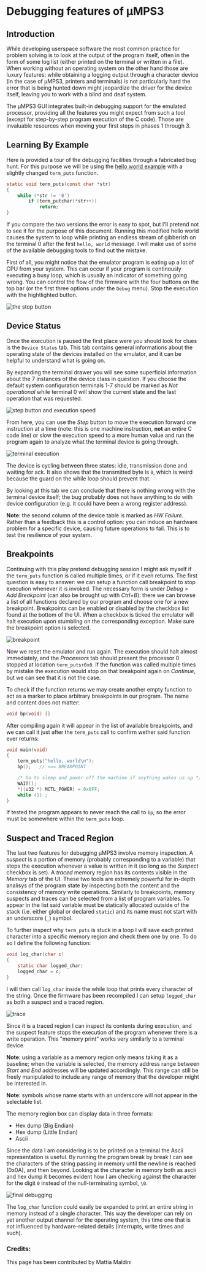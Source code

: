 # Debugging features of µMPS3

## Introduction

While developing userspace software the most common practice for problem solving is to look at the output of the program itself, often in the form of some log list (either printed on the terminal or written in a file). When working without an operating system on the other hand those are luxury features: while obtaining a logging output through a character device (in the case of µMPS3, printers and terminals) is not particularly hard the error that is being hunted down might jeopardize the driver for the device itself, leaving you to work with a blind and deaf system.

The µMPS3 GUI integrates built-in debugging support for the emulated processor, providing all the features you might expect from such a tool (except for step-by-step program execution of the C code). Those are invaluable resources when moving your first steps in phases 1 through 3.

## Learning By Example

Here is provided a tour of the debugging facilities through a fabricated bug hunt. For this purpose we will be using the [hello world example](education/tutorials/umps/examples/hello-world.tar.gz) with a slightly changed `term_puts` function.

```C
static void term_puts(const char *str)
{
	while (*str != '0')
		if (term_putchar(*str++))
			return;
}
```

If you compare the two versions the error is easy to spot, but I'll pretend not to see it for the purpose of this document.
Running this modified hello world causes the system to loop while printing an endless stream of gibberish on the terminal 0 after the first `hello, world` message. I will make use of some of the available debugging tools to find out the mistake.

First of all, you might notice that the emulator program is eating up a lot of CPU from your system. This can occur if your program is continously executing a busy loop, which is usually an indicator of something going wrong. You can control the flow of the firmware with the four buttons on the top bar (or the first three options under the `Debug` menu). Stop the execution with the hightlighted button.

![the stop button](pictures/stop.png "Stop execution")

## Device Status

Once the execution is paused the first place were you should look for clues is the `Device Status` tab. This tab contains general informations about the operating state of the devices installed on the emulator, and it can be helpful to understand what is going on.

By expanding the terminal drawer you will see some superficial information about the 7 instances of the device class in question. If you choose the default system configuration terminals 1-7 should be marked as *Not operational* while terminal 0 will show the current state and the last operation that was requested.

![step button and execution speed](pictures/speed.png "Step button and execution speed")

From here, you can use the *Step* button to move the execution forward one instruction at a time (note: this is one machine instruction, **not** an entire C code line) or slow the execution speed to a more human value and run the program again to analyze what the terminal device is going through.

![terminal execution](pictures/terminal.gif "The terminal at work")

The device is cycling between three states: idle, transmission done and waiting for ack. It also shows that the transmitted byte is `0`, which is weird because the guard on the while loop should prevent that.

By looking at this tab we can conclude that there is nothing wrong with the terminal device itself; the bug probably does not have anything to do with device configuration (e.g. it could have been a wrong register address).

**Note**: the second column of the device table is marked as *HW Failure*. Rather than a feedback this is a control option: you can induce an hardware problem for a specific device, causing future operations to fail. This is to test the resilience of your system.

## Breakpoints

Continuing with this play pretend debugging session I might ask myself if the `term_puts` function is called multiple times, or if it even returns.
The first question is easy to answer: we can setup a function call breakpoint to stop execution whenever it is invoked. The necessary form is under *Debug > Add Breakpoint* (can also be brought up with *Ctrl+B*): there we can browse a list of all functions declared by our program and choose one for a new breakpoint.
Breakpoints can be enabled or disabled by the checkbox list found at the bottom of the UI. When a checkbox is ticked the emulator will halt execution upon stumbling on the corresponding exception. Make sure the breakpoint option is selected.

![breakpoint](pictures/breakpoint.png "breakpoint")

Now we reset the emulator and run again. The execution should halt almost immediately, and the *Processors* tab should present the processor 0 stopped at location `term_puts+0x0`. If the function was called multiple times by mistake the execution would stop on that breakpoint again on *Continue*, but we can see that it is not the case.

To check if the function returns we may create another empty function to act as a marker to place arbitrary breakpoints in our program. The name and content does not matter:

```C
void bp(void) {}
```

After compiling again it will appear in the list of available breakpoints, and we can call it just after the `term_puts` call to confirm wether said function ever returns:

```C
void main(void)
{
	term_puts("hello, world\n");
    bp();   // <== BREAKPOINT

	/* Go to sleep and power off the machine if anything wakes us up */
	WAIT();
	*((u32 *) MCTL_POWER) = 0x0FF;
	while (1) ;
}
```

If tested the program appears to never reach the call to `bp`, so the error must be somewhere within the `term_puts` loop.

## Suspect and Traced Region

The last two features for debugging µMPS3 involve memory inspection. A *suspect* is a portion of memory (probably corresponding to a variable) that stops the execution whenever a value is written in it (so long as the *Suspect* checkbox is set). A *traced* memory region has its contents visible in the *Memory* tab of the UI.
These two tools are extremely powerful for in-depth analisys of the program state by inspecting both the content and the consistency of memory write operations. 
Similarly to breakpoints, memory suspects and traces can be selected from a list of program variables. To appear in the list said variable must be statically allocated outside of the stack (i.e. either global or declared `static`) and its name must not start with an underscore (`_`) symbol.

To further inspect why `term_puts` is stuck in a loop I will save each printed character into a specific memory region and check them one by one. To do so I define the following function:

```C
void log_char(char c)
{
    static char logged_char;
    logged_char = c;
}
```

I will then call `log_char` inside the while loop that prints every character of the string. Once the firmware has been recompiled I can setup `logged_char` as both a suspect and a traced region.

![trace](pictures/trace.png "Traced region")

Since it is a traced region I can inspect its contents during execution, and the suspect feature stops the execution of the program whenever there is a write operation. This "memory print" works very similarly to a terminal device

**Note**: using a variable as a memory region only means taking it as a baseline; when the variable is selected, the memory address range between *Start* and *End* addresses will be updated accordingly. This range can still be freely manipulated to include any range of memory that the developer might be interested in.

**Note**: symbols whose name starts with an underscore will not appear in the selectable list.

The memory region box can display data in three formats: 

- Hex dump (Big Endian)
- Hex dump (Little Endian)
- Ascii

Since the data I am considering is to be printed on a terminal the Ascii representation is useful. By running the program break by break I can see the characters of the string passing in memory until the newline is reached (0x0A), and then beyond. Looking at the character in memory both as ascii and hex dump it becomes evident how I am checking against the character for the digit `0` instead of the null-terminating symbol, `\0`.

![final debugging](pictures/debug.gif "Final debugging")

The `log_char` function could easily be expanded to print an entire string in memory instead of a single character. This way the developer can rely on yet another output channel for the operating system, this time one that is not influenced by hardware-related details (interrupts, write times and such).

### Credits:
This page has been contributed by Mattia Maldini
